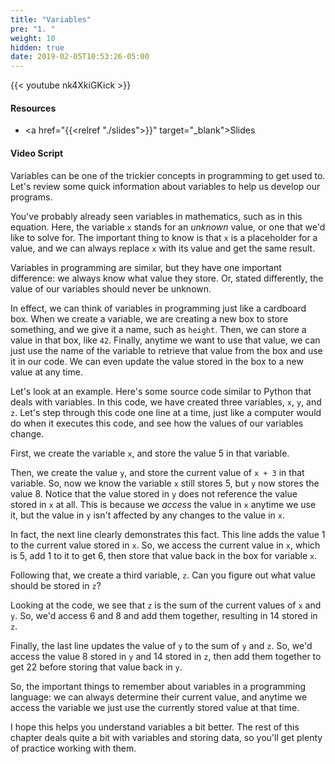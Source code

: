 ```yaml
---
title: "Variables"
pre: "1. "
weight: 10
hidden: true
date: 2019-02-05T10:53:26-05:00
---
```


{{< youtube nk4XkiGKick >}}

#### Resources

* <a href="{{<relref "./slides">}}" target="_blank">Slides</a>

#### Video Script

Variables can be one of the trickier concepts in programming to get used to. Let's review some quick information about variables to help us develop our programs.

You've probably already seen variables in mathematics, such as in this equation. Here, the variable `x` stands for an _unknown_ value, or one that we'd like to solve for. The important thing to know is that `x` is a placeholder for a value, and we can always replace `x` with its value and get the same result.

Variables in programming are similar, but they have one important difference: we always know what value they store. Or, stated differently, the value of our variables should never be unknown.

In effect, we can think of variables in programming just like a cardboard box. When we create a variable, we are creating a new box to store something, and we give it a name, such as `height`. Then, we can store a value in that box, like `42`. Finally, anytime we want to use that value, we can just use the name of the variable to retrieve that value from the box and use it in our code. We can even update the value stored in the box to a new value at any time.

Let's look at an example. Here's some source code similar to Python that deals with variables. In this code, we have created three variables, `x`, `y`, and `z`. Let's step through this code one line at a time, just like a computer would do when it executes this code, and see how the values of our variables change.

First, we create the variable `x`, and store the value 5 in that variable.

Then, we create the value `y`, and store the current value of `x + 3` in that variable. So, now we know the variable `x` still stores 5, but `y` now stores the value 8. Notice that the value stored in `y` does not reference the value stored in `x` at all. This is because we _access_ the value in `x` anytime we use it, but the value in `y` isn't affected by any changes to the value in `x`.

In fact, the next line clearly demonstrates this fact. This line adds the value 1 to the current value stored in `x`. So, we access the current value in `x`, which is 5, add 1 to it to get 6, then store that value back in the box for variable `x`.

Following that, we create a third variable, `z`. Can you figure out what value should be stored in `z`?

Looking at the code, we see that `z` is the sum of the current values of `x` and `y`. So, we'd access 6 and 8 and add them together, resulting in 14 stored in `z`.

Finally, the last line updates the value of `y` to the sum of `y` and `z`. So, we'd access the value 8 stored in `y` and 14 stored in `z`, then add them together to get 22 before storing that value back in `y`.

So, the important things to remember about variables in a programming language: we can always determine their current value, and anytime we access the variable we just use the currently stored value at that time.

I hope this helps you understand variables a bit better. The rest of this chapter deals quite a bit with variables and storing data, so you'll get plenty of practice working with them.
